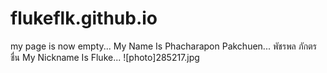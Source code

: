# flukeflk.github.io
my page is now empty...
      My Name Is Phacharapon Pakchuen...
      พัชรพล ภักตรชื่น
      My Nickname Is Fluke...
 ![photo]285217.jpg